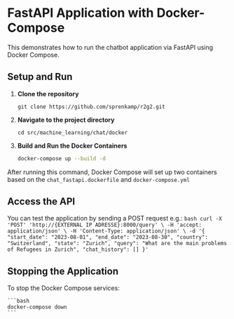 # FastAPI Application with Docker-Compose

This demonstrates how to run the chatbot application via FastAPI using Docker Compose.


## Setup and Run

1. **Clone the repository**

    ```
    git clone https://github.com/sprenkamp/r2g2.git
    ```

2. **Navigate to the project directory**

    ```
    cd src/machine_learning/chat/docker
    ```

3. **Build and Run the Docker Containers**

    ```bash
    docker-compose up --build -d
    ```

After running this command, Docker Compose will set up two containers based on the `chat_fastapi.dockerfile` and `docker-compose.yml` 

## Access the API

You can test the application by sending a POST request e.g.:
    ```bash
    curl -X 'POST' 'http://{EXTERNAL IP ADRESSE}:8000/query' \
    -H 'accept: application/json' \
    -H 'Content-Type: application/json' \
    -d '{
    "start_date": "2023-08-01",
    "end_date": "2023-08-30",
    "country": "Switzerland",
    "state": "Zurich",
    "query": "What are the main problems of Refugees in Zurich",
    "chat_history": []
    }'
    ```

## Stopping the Application

To stop the Docker Compose services:

    ```bash
    docker-compose down
    ```

